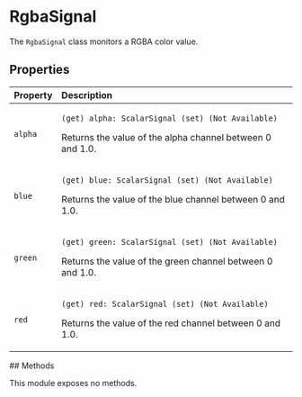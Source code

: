 # RgbaSignal

The `RgbaSignal` class monitors a RGBA color value.

## Properties

<table>
  <thead>
    <tr>
      <th style="text-align:left">Property</th>
      <th style="text-align:left">Description</th>
    </tr>
  </thead>
  <tbody>
    <tr>
      <td style="text-align:left"><code>alpha</code>
      </td>
      <td style="text-align:left">
        <p><code>(get) alpha: ScalarSignal (set) (Not Available)</code>
        </p>
        <p>Returns the value of the alpha channel between 0 and 1.0.</p>
      </td>
    </tr>
    <tr>
      <td style="text-align:left"><code>blue</code>
      </td>
      <td style="text-align:left">
        <p><code>(get) blue: ScalarSignal (set) (Not Available)</code>
        </p>
        <p>Returns the value of the blue channel between 0 and 1.0.</p>
      </td>
    </tr>
    <tr>
      <td style="text-align:left"><code>green</code>
      </td>
      <td style="text-align:left">
        <p><code>(get) green: ScalarSignal (set) (Not Available)</code>
        </p>
        <p>Returns the value of the green channel between 0 and 1.0.</p>
      </td>
    </tr>
    <tr>
      <td style="text-align:left"><code>red</code>
      </td>
      <td style="text-align:left">
        <p><code>(get) red: ScalarSignal (set) (Not Available)</code>
        </p>
        <p>Returns the value of the red channel between 0 and 1.0.</p>
      </td>
    </tr>
  </tbody>
</table>## Methods

This module exposes no methods.

